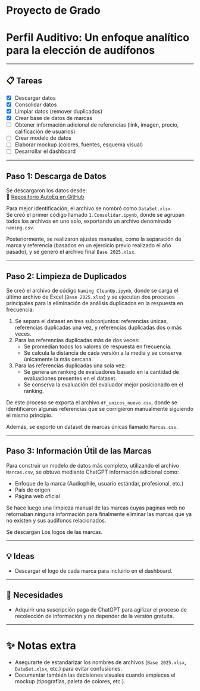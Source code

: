 # Proyecto de Grado
# Perfil Auditivo: Un enfoque analítico para la elección de audífonos

---

## 📋 Tareas

- [x] Descargar datos
- [x] Consolidar datos
- [x] Limpiar datos (remover duplicados)
- [x] Crear base de datos de marcas
- [ ] Obtener información adicional de referencias (link, imagen, precio, calificación de usuarios)
- [ ] Crear modelo de datos
- [ ] Elaborar mockup (colores, fuentes, esquema visual)
- [ ] Desarrollar el dashboard

---

## Paso 1: Descarga de Datos

Se descargaron los datos desde:  
🔗 [Repositorio AutoEq en GitHub](https://github.com/jaakkopasanen/AutoEq/tree/master)

Para mejor identificación, el archivo se nombró como `DataSet.xlsx`.  
Se creó el primer código llamado `1.Consolidar.ipynb`, donde se agrupan todos los archivos en uno solo, exportando un archivo denominado `naming.csv`.

Posteriormente, se realizaron ajustes manuales, como la separación de marca y referencia (basados en un ejercicio previo realizado el año pasado), y se generó el archivo final `Base 2025.xlsx`.

---

## Paso 2: Limpieza de Duplicados

Se creó el archivo de código `Naming CleanUp.ipynb`, donde se carga el último archivo de Excel (`Base 2025.xlsx`) y se ejecutan dos procesos principales para la eliminación de análisis duplicados en la respuesta en frecuencia:

1. Se separa el dataset en tres subconjuntos: referencias únicas, referencias duplicadas una vez, y referencias duplicadas dos o más veces.
2. Para las referencias duplicadas más de dos veces:
   - Se promedian todos los valores de respuesta en frecuencia.
   - Se calcula la distancia de cada versión a la media y se conserva únicamente la más cercana.
3. Para las referencias duplicadas una sola vez:
   - Se genera un ranking de evaluadores basado en la cantidad de evaluaciones presentes en el dataset.
   - Se conserva la evaluación del evaluador mejor posicionado en el ranking.

De este proceso se exporta el archivo `df_unicos_nuevo.csv`, donde se identificaron algunas referencias que se corrigieron manualmente siguiendo el mismo principio.

Además, se exportó un dataset de marcas únicas llamado `Marcas.csv`.

---

## Paso 3: Información Útil de las Marcas

Para construir un modelo de datos más completo, utilizando el archivo `Marcas.csv`, se obtuvo mediante ChatGPT información adicional como:

- Enfoque de la marca (Audiophile, usuario estándar, profesional, etc.)
- País de origen
- Página web oficial

Se hace luego una limpieza manual de las marcas cuyas paginas web no retornaban ninguna información para finalmente eliminar las marcas que ya no existen y sus audifonos relacionados.

Se descargan Los logos de las marcas.

---

## 💡 Ideas

- Descargar el logo de cada marca para incluirlo en el dashboard.

---

## 📝 Necesidades

- Adquirir una suscripción paga de ChatGPT para agilizar el proceso de recolección de información y no depender de la versión gratuita.

---

# ✨ Notas extra

- Asegurarte de estandarizar los nombres de archivos (`Base 2025.xlsx`, `DataSet.xlsx`, etc.) para evitar confusiones.
- Documentar también las decisiones visuales cuando empieces el mockup (tipografías, paleta de colores, etc.).

